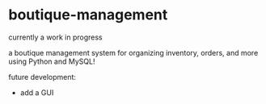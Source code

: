 # boutique-management
currently a work in progress 

a boutique management system for organizing inventory, orders, and more using Python and MySQL! 

future development: 
- add a GUI 
